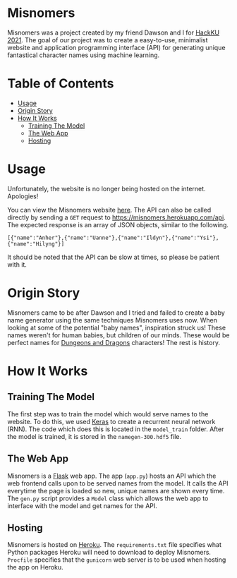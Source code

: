 # Misnomers
Misnomers was a project created by my friend Dawson and I for [HackKU 2021](https://hackku-2021.devpost.com/). The goal of our project was to create a easy-to-use, minimalist website and application programming interface (API) for generating unique fantastical character names using machine learning.

# Table of Contents
* [Usage](#usage)
* [Origin Story](#origin-story)
* [How It Works](#how-it-works)
    * [Training The Model](#training-the-model)
    * [The Web App](#the-web-app)
    * [Hosting](#hosting)

# Usage
Unfortunately, the website is no longer being hosted on the internet. Apologies!

You can view the Misnomers website [here](https://misnomers.herokuapp.com/). The API can also be called directly by sending a `GET` request to https://misnomers.herokuapp.com/api. The expected response is an array of JSON objects, similar to the following.
```
[{"name":"Anher"},{"name":"Uanne"},{"name":"Ildyn"},{"name":"Ysi"},{"name":"Hilyng"}]
```
It should be noted that the API can be slow at times, so please be patient with it.

# Origin Story
Misnomers came to be after Dawson and I tried and failed to create a baby name generator using the same techniques Misnomers uses now. When looking at some of the potential "baby names", inspiration struck us! These names weren't for human babies, but children of our minds. These would be perfect names for [Dungeons and Dragons](https://en.wikipedia.org/wiki/Dungeons_%26_Dragons) characters! The rest is history.

# How It Works

## Training The Model
The first step was to train the model which would serve names to the website. To do this, we used [Keras](https://keras.io/) to create a recurrent neural network (RNN). The code which does this is located in the `model_train` folder. After the model is trained, it is stored in the `namegen-300.hdf5` file.

## The Web App

Misnomers is a [Flask](https://flask.palletsprojects.com/en/2.0.x/) web app. The app (`app.py`) hosts an API which the web frontend calls upon to be served names from the model. It calls the API everytime the page is loaded so new, unique names are shown every time. The `gen.py` script provides a `Model` class which allows the web app to interface with the model and get names for the API.

## Hosting

Misnomers is hosted on [Heroku](https://www.heroku.com/). The `requirements.txt` file specifies what Python packages Heroku will need to download to deploy Misnomers. `Procfile` specifies that the `gunicorn` web server is to be used when hosting the app on Heroku.

